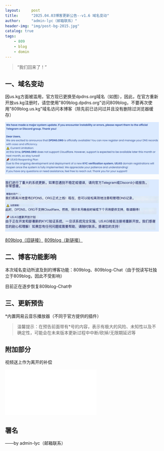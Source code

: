 ```yaml
---
layout:     post
title:      "2025.04.03博客更新公告--v1.6 域名变动"
author:     "admin-lyc（邮箱联系）"
header-img: "img/post-bg-2015.jpg"
catalog: true
tags:
    - 809
    - blog
    - domin
---
```


> “我们回来了！”

## 一、域名变动

<p>因us.kg方面被滥用，官方现已更换至dpdns.org域名（如图），因此，在官方重新开放us.kg注册时，请您使用"809blog.dpdns.org"访问809blog，不要再次使用"809blog.us.kg"域名访问本博客（除先前已访问过并且没有删除过浏览器缓存）</p>

![个人页的官方提示（EN）](/img/us.kg(en).jpg "个人页的官方提示（EN）")

![个人页的官方提示（CN机翻）](/img/us.kg(cn).jpg "个人页的官方提示（CN机翻）")

[809blog（旧链接）](https://809blog.us.kg/)
[809blog（新链接）](https://809blog.dpdns.org/)

## 二、博客功能影响

<p>本次域名变动所波及到的博客功能：809blog、809blog-Chat（由于悦读写社独立于809blog，因此不受影响）</p>

<p>目前正在逐步恢复809blog-Chat中</p>

## 三、更新预告

<p>*内置网易云音乐播放器（不同于官方提供的插件）</p>

> 温馨提示：在预告前面带有*号的内容，表示有极大的风险、未知性以及不确定性，可能会在未来版本更新过程中中断/砍掉/无限期延迟等

## 附加部分

<p>视频送上作为离开的补偿</p>

<iframe src="//player.bilibili.com/player.html?isOutside=true&aid=113977577177403&bvid=BV1gAN9euEez&cid=28308016070&p=1" scrolling="no" border="0" frameborder="no" framespacing="0" allowfullscreen="true"></iframe>

<p id = "build"></p>

## 署名

<p>——by admin-lyc（邮箱联系）</p>
